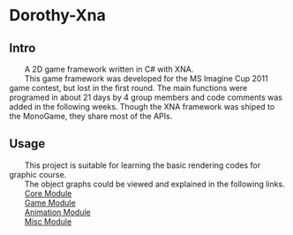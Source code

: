# Dorothy-Xna
## Intro
&emsp;&emsp;A 2D game framework written in C# with XNA.  
&emsp;&emsp;This game framework was developed for the MS Imagine Cup 2011 game contest, but lost in the first round. The main functions were programed in about 21 days by 4 group members and code comments was added in the following weeks. Though the XNA framework was shiped to the MonoGame, they share most of the APIs.
## Usage
&emsp;&emsp;This project is suitable for learning the basic rendering codes for graphic course.  
&emsp;&emsp;The object graphs could be viewed and explained in the following links.  
&emsp;&emsp;[Core Module](http://www.luvfight.me/hih-game-core)  
&emsp;&emsp;[Game Module](http://www.luvfight.me/hih-game-game)  
&emsp;&emsp;[Animation Module](http://www.luvfight.me/hih-game-animation)  
&emsp;&emsp;[Misc Module](http://www.luvfight.me/hih-game-other)  
